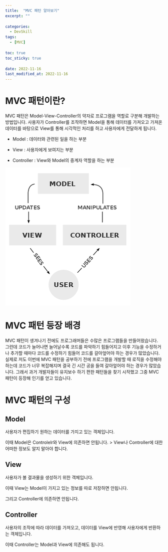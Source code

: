 ```yaml
---
title:  "MVC 패턴 알아보기" 
excerpt: ""

categories:
  - DevSkill
tags:
  - [MVC]

toc: true
toc_sticky: true
 
date: 2022-11-16
last_modified_at: 2022-11-16
---
```


# MVC 패턴이란?

MVC 패턴은 Model-View-Controller의 약자로 프로그램을 역할로 구분해 개발하는 방법입니다. 사용자가 Controller를 조작하면 Model을 통해 데이터를
가져오고 가져온 데이터를 바탕으로 View를 통해 시각적인 처리를 하고 사용자에게 전달하게 됩니다.

- Model : 데이터와 관련된 일을 하는 부분

- View : 사용자에게 보여지는 부분
  
- Controller :  View와 Model의 중계자 역할을 하는 부분

![](../../assets/images/MVC패턴/MVC-Process.png)

# MVC 패턴 등장 배경

MVC 패턴이 생겨나기 전에도 프로그래머들은 수많은 프로그램들을 만들어왔습니다. 그런데 코드가 늘어나면 늘어날수록 코드를 파악하기 힘들어지고 이후 기능을 
수정하거나 추가할 때마다 코드를 수정하기 힘들어 코드를 갈아엎어야 하는 경우가 많았습니다. 실제로 저도 이번에 MVC 패턴을 공부하기 전에 프로그램을 개발할 때 
로직을 수정해야 하는데 코드가 너무 복잡해지며 결국 긴 시간 공을 들여 갈아엎어야 하는 경우가 많았습니다. 그래서 과거 개발자들이 유지보수 하기 편한 패턴들을
찾기 시작했고 그중 MVC 패턴이 등장해 인기를 얻고 있습니다.

# MVC 패턴의 구성

## Model
 
사용자가 편집하기 원하는 데이터를 가지고 있는 객체입니다.

이때 Model은 Controlelr와 View에 의존하면 안됩니다. > View나 Controller에 대한 어떠한 정보도 알지 말아야 합니다.

## View

사용자가 볼 결과물을 생성하기 위한 객체입니다.

이때 View는 Model이 가지고 있는 정보를 따로 저장하면 안됩니다.

그리고 Controller에 의존하면 안됩니다.

## Controller

사용자의 조작에 따라 데이터를 가져오고, 데이터를 View에 반영해 사용자에게 반환하는 객체입니다.

이때 Controller는 Model과 View에 의존해도 됩니다.

